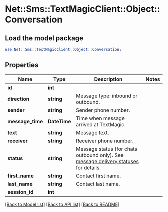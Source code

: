 # Net::Sms::TextMagicClient::Object::Conversation

## Load the model package
```perl
use Net::Sms::TextMagicClient::Object::Conversation;
```

## Properties
Name | Type | Description | Notes
------------ | ------------- | ------------- | -------------
**id** | **int** |  | 
**direction** | **string** | Message type: inbound or outbound.  | 
**sender** | **string** | Sender phone number. | 
**message_time** | **DateTime** | Time when message arrived at TextMagic. | 
**text** | **string** | Message text. | 
**receiver** | **string** | Receiver phone number. | 
**status** | **string** | Message status (for chats outbound only). See [message delivery statuses](http://docs.textmagictesting.com/section#Delivery-status-codes) for details. | 
**first_name** | **string** | Contact first name. | 
**last_name** | **string** | Contact last name. | 
**session_id** | **int** |  | 

[[Back to Model list]](../README.md#documentation-for-models) [[Back to API list]](../README.md#documentation-for-api-endpoints) [[Back to README]](../README.md)



